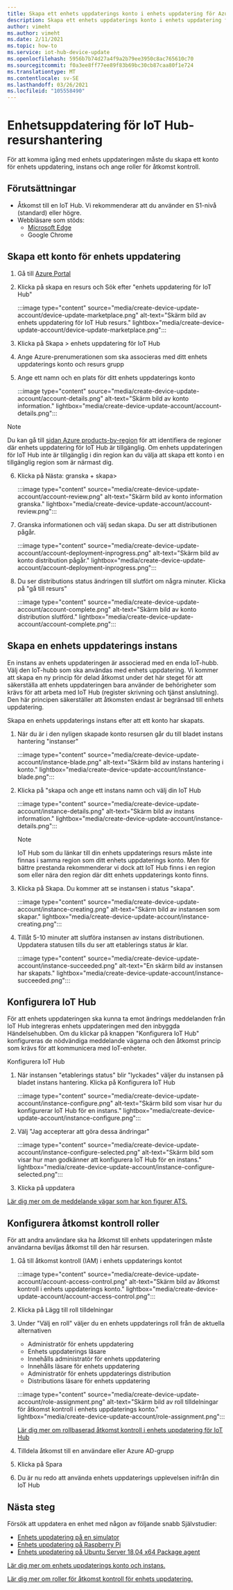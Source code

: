 ```yaml
---
title: Skapa ett enhets uppdaterings konto i enhets uppdatering för Azure IoT Hub | Microsoft Docs
description: Skapa ett enhets uppdaterings konto i enhets uppdatering för Azure IoT Hub.
author: vimeht
ms.author: vimeht
ms.date: 2/11/2021
ms.topic: how-to
ms.service: iot-hub-device-update
ms.openlocfilehash: 5956b7b74d27a4f9a2b79ee3950c8ac765610c70
ms.sourcegitcommit: f0a3ee8ff77ee89f83b69bc30cb87caa80f1e724
ms.translationtype: MT
ms.contentlocale: sv-SE
ms.lasthandoff: 03/26/2021
ms.locfileid: "105558490"
---
```

# <a name="device-update-for-iot-hub-resource-management"></a>Enhetsuppdatering för IoT Hub-resurshantering

För att komma igång med enhets uppdateringen måste du skapa ett konto för enhets uppdatering, instans och ange roller för åtkomst kontroll. 

## <a name="prerequisites"></a>Förutsättningar

* Åtkomst till en IoT Hub. Vi rekommenderar att du använder en S1-nivå (standard) eller högre. 
* Webbläsare som stöds:
  * [Microsoft Edge](https://www.microsoft.com/edge)
  * Google Chrome

## <a name="create-a-device-update-account"></a>Skapa ett konto för enhets uppdatering

1. Gå till [Azure Portal](https://portal.azure.com)

2. Klicka på skapa en resurs och Sök efter "enhets uppdatering för IoT Hub"

   :::image type="content" source="media/create-device-update-account/device-update-marketplace.png" alt-text="Skärm bild av enhets uppdatering för IoT Hub resurs." lightbox="media/create-device-update-account/device-update-marketplace.png":::

3. Klicka på Skapa > enhets uppdatering för IoT Hub

4. Ange Azure-prenumerationen som ska associeras med ditt enhets uppdaterings konto och resurs grupp

5. Ange ett namn och en plats för ditt enhets uppdaterings konto

   :::image type="content" source="media/create-device-update-account/account-details.png" alt-text="Skärm bild av konto information." lightbox="media/create-device-update-account/account-details.png":::

 > [!NOTE]
 > Du kan gå till [sidan Azure products-by-region](https://azure.microsoft.com/global-infrastructure/services/?products=iot-hub) för att identifiera de regioner där enhets uppdatering för IoT Hub är tillgänglig. Om enhets uppdateringen för IoT Hub inte är tillgänglig i din region kan du välja att skapa ett konto i en tillgänglig region som är närmast dig. 

6. Klicka på Nästa: granska + skapa>

   :::image type="content" source="media/create-device-update-account/account-review.png" alt-text="Skärm bild av konto information granska." lightbox="media/create-device-update-account/account-review.png":::

7. Granska informationen och välj sedan skapa. Du ser att distributionen pågår. 

   :::image type="content" source="media/create-device-update-account/account-deployment-inprogress.png" alt-text="Skärm bild av konto distribution pågår." lightbox="media/create-device-update-account/account-deployment-inprogress.png":::

8. Du ser distributions status ändringen till slutfört om några minuter. Klicka på "gå till resurs"

   :::image type="content" source="media/create-device-update-account/account-complete.png" alt-text="Skärm bild av konto distribution slutförd." lightbox="media/create-device-update-account/account-complete.png":::

## <a name="create-a-device-update-instance"></a>Skapa en enhets uppdaterings instans 

En instans av enhets uppdateringen är associerad med en enda IoT-hubb. Välj den IoT-hubb som ska användas med enhets uppdatering. Vi kommer att skapa en ny princip för delad åtkomst under det här steget för att säkerställa att enhets uppdateringen bara använder de behörigheter som krävs för att arbeta med IoT Hub (register skrivning och tjänst anslutning). Den här principen säkerställer att åtkomsten endast är begränsad till enhets uppdatering.

Skapa en enhets uppdaterings instans efter att ett konto har skapats.

1. När du är i den nyligen skapade konto resursen går du till bladet instans hantering "instanser"

   :::image type="content" source="media/create-device-update-account/instance-blade.png" alt-text="Skärm bild av instans hantering i konto." lightbox="media/create-device-update-account/instance-blade.png":::

2. Klicka på "skapa och ange ett instans namn och välj din IoT Hub

   :::image type="content" source="media/create-device-update-account/instance-details.png" alt-text="Skärm bild av instans information." lightbox="media/create-device-update-account/instance-details.png":::

   > [!NOTE] 
   > IoT Hub som du länkar till din enhets uppdaterings resurs måste inte finnas i samma region som ditt enhets uppdaterings konto. Men för bättre prestanda rekommenderar vi dock att IoT Hub finns i en region som eller nära den region där ditt enhets uppdaterings konto finns. 

3. Klicka på Skapa. Du kommer att se instansen i status "skapa". 

   :::image type="content" source="media/create-device-update-account/instance-creating.png" alt-text="Skärm bild av instansen som skapar." lightbox="media/create-device-update-account/instance-creating.png":::

4. Tillåt 5-10 minuter att slutföra instansen av instans distributionen. Uppdatera statusen tills du ser att etablerings status är klar.

   :::image type="content" source="media/create-device-update-account/instance-succeeded.png" alt-text="En skärm bild av instansen har skapats." lightbox="media/create-device-update-account/instance-succeeded.png":::

## <a name="configure-iot-hub"></a>Konfigurera IoT Hub 

För att enhets uppdateringen ska kunna ta emot ändrings meddelanden från IoT Hub integreras enhets uppdateringen med den inbyggda Händelsehubben. Om du klickar på knappen "Konfigurera IoT Hub" konfigureras de nödvändiga meddelande vägarna och den åtkomst princip som krävs för att kommunicera med IoT-enheter. 

Konfigurera IoT Hub

1. När instansen "etablerings status" blir "lyckades" väljer du instansen på bladet instans hantering. Klicka på Konfigurera IoT Hub

   :::image type="content" source="media/create-device-update-account/instance-configure.png" alt-text="Skärm bild som visar hur du konfigurerar IoT Hub för en instans." lightbox="media/create-device-update-account/instance-configure.png":::

2. Välj "Jag accepterar att göra dessa ändringar"

   :::image type="content" source="media/create-device-update-account/instance-configure-selected.png" alt-text="Skärm bild som visar hur man godkänner att konfigurera IoT Hub för en instans." lightbox="media/create-device-update-account/instance-configure-selected.png":::

3. Klicka på uppdatera

[Lär dig mer om de meddelande vägar som har kon figurer ATS.](device-update-resources.md) 


## <a name="configure-access-control-roles"></a>Konfigurera åtkomst kontroll roller

För att andra användare ska ha åtkomst till enhets uppdateringen måste användarna beviljas åtkomst till den här resursen. 

1. Gå till åtkomst kontroll (IAM) i enhets uppdaterings kontot

   :::image type="content" source="media/create-device-update-account/account-access-control.png" alt-text="Skärm bild av åtkomst kontroll i enhets uppdaterings konto." lightbox="media/create-device-update-account/account-access-control.png":::

2. Klicka på Lägg till roll tilldelningar

3. Under "Välj en roll" väljer du en enhets uppdaterings roll från de aktuella alternativen
     - Administratör för enhets uppdatering
     - Enhets uppdaterings läsare
     - Innehålls administratör för enhets uppdatering
     - Innehålls läsare för enhets uppdatering
     - Administratör för enhets uppdaterings distribution
     - Distributions läsare för enhets uppdatering
     
   :::image type="content" source="media/create-device-update-account/role-assignment.png" alt-text="Skärm bild av roll tilldelningar för åtkomst kontroll i enhets uppdaterings konto." lightbox="media/create-device-update-account/role-assignment.png":::
    
    [Lär dig mer om rollbaserad åtkomst kontroll i enhets uppdatering för IoT Hub](device-update-control-access.md) 
    
4. Tilldela åtkomst till en användare eller Azure AD-grupp
5. Klicka på Spara
6. Du är nu redo att använda enhets uppdaterings upplevelsen inifrån din IoT Hub

## <a name="next-steps"></a>Nästa steg

Försök att uppdatera en enhet med någon av följande snabb Självstudier:

 - [Enhets uppdatering på en simulator](device-update-simulator.md)
 - [Enhets uppdatering på Raspberry Pi](device-update-raspberry-pi.md)
 - [Enhets uppdatering på Ubuntu Server 18,04 x64 Package agent](device-update-ubuntu-agent.md)

[Lär dig mer om enhets uppdaterings konto och instans.](device-update-resources.md) 

[Lär dig mer om roller för åtkomst kontroll för enhets uppdatering. ](device-update-control-access.md) 

